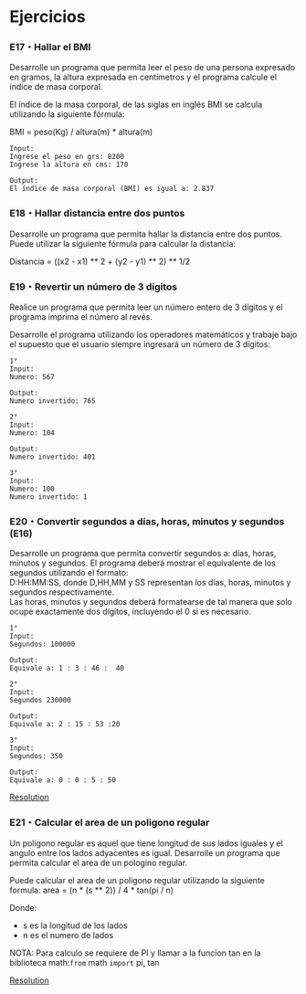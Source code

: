 # Ejercicios
### E17・Hallar el BMI
Desarrolle un programa que permita leer el peso de una persona expresado en gramos, la altura expresada en centímetros y el programa calcule el índice de masa corporal.

El índice de la masa corporal, de las siglas en inglés BMI se calcula utilizando la siguiente fórmula:

BMI = peso(Kg) / altura(m) * altura(m)

```
Input:
Ingrese el peso en grs: 8200
Ingrese la altura en cms: 170

Output:
El índice de masa corporal (BMI) es igual a: 2.837
```

### E18・Hallar distancia entre dos puntos
Desarrolle un programa que permita hallar la distancia entre dos puntos.
Puede utilizar la siguiente fórmula para calcular la distancia:

Distancia = ((x2 - x1) ** 2 + (y2 - y1) ** 2) ** 1/2

### E19・Revertir un número de 3 dígitos
Realice un programa que permita leer un número entero de 3 dígitos y el programa imprima el número al revés.

Desarrolle el programa utilizando los operadores matemáticos y trabaje bajo el supuesto que el usuario siempre ingresará un número de 3 dígitos:

```
1°
Input:
Numero: 567

Output:
Numero invertido: 765

2°
Input: 
Numero: 104

Output:
Numero invertido: 401

3°
Input: 
Numero: 100
Numero invertido: 1
```

### E20・Convertir segundos a días, horas, minutos y segundos (E16)
Desarrolle un programa que permita convertir segundos a: días, horas, minutos y segundos. El programa deberá mostrar el equivalente de los segundos utilizando el formato:  
D:HH:MM:SS,  donde  D,HH,MM  y  SS  representan  los  días,  horas,  minutos  y  segundos respectivamente.  
Las horas, minutos y segundos deberá formatearse de tal manera que solo ocupe exactamente dos dígitos, incluyendo el 0 si es necesario.
```
1°
Input:
Segundos: 100000

Output:
Equivale a: 1 : 3 : 46 :  40

2°
Input:
Segundos 230000

Output:
Equivale a: 2 : 15 : 53 :20

3°
Input:
Segundos: 350

Output:
Equivale a: 0 : 0 : 5 : 50
```
[Resolution]()

### E21・Calcular el area de un poligono regular
Un poligono regular es aquel que tiene longitud de sus lados iguales y el angulo  entre los lados adyacentes es igual. Desarrolle un programa que permita calcular  el area de un pologino regular.

Puede calcular el area de un poligono regular utilizando la siguiente formula:
area = (n * (s ** 2)) / 4 * tan(pi / n)

Donde:
- s es la longitud de los lados
- n es el numero de lados

NOTA: Para calculo se requiere de PI y llamar a la funcion tan en la biblioteca
math:`from` math `import` pi, tan

[Resolution]()